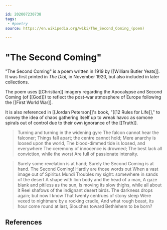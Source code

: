 ```yaml
---

id: 202007230738
tags:
 - #poetry
source: https://en.wikipedia.org/wiki/The_Second_Coming_(poem)

---
```


# "The Second Coming"
"The Second Coming" is a poem written in 1919 by [[William Butler Yeats]]. It was first printed in *The Dial*, in November 1920, but also included in later collections.

The poem uses [[Christian]] imagery regarding the Apocalypse and Second Coming (of [[God]]) to reflect the post-war atmosphere of Europe following the [[First World War]].

It is also referenced in [[Jordan Peterson]]'s book, "[[12 Rules for Life]]," to convey the idea of chaos gathering itself up to wreak havoc as somone spirals out of control due to their own ignorance of the [[Truth]].

> Turning and turning in the widening gyre
> The falcon cannot hear the falconer;
> Things fall apart; the centre cannot hold;
> Mere anarchy is loosed upon the world,
> The blood-dimmed tide is loosed, and everywhere
> The ceremony of innocence is drowned;
> The best lack all conviction, while the worst
> Are full of passionate intensity.

> Surely some revelation is at hand;
> Surely the Second Coming is at hand.
> The Second Coming! Hardly are those words out
> When a vast image out of Spiritus Mundi
> Troubles my sight: somewhere in sands of the desert
> A shape with lion body and the head of a man,
> A gaze blank and pitiless as the sun,
> Is moving its slow thighs, while all about it
> Reel shafows of the indignant desert birds.
> The darkness drops again; but now I know
> That twenty centrues of stony sleep 
> Were vexed to nightmare by a rocking cradle,
> And what rough beast, its hour come round at last,
> Slouches toward Bethlehem to be born?

## References
